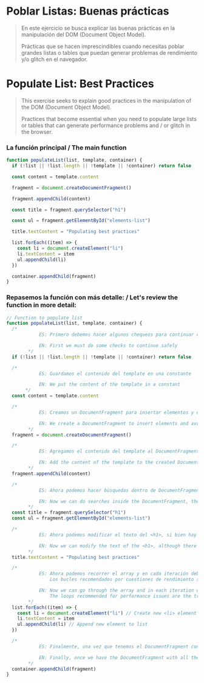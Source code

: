 # Poblar Listas: Buenas prácticas

<blockquote>
      <p>
        En este ejercicio se busca explicar las buenas prácticas en la
        manipulación del DOM (Document Object Model).
      </p>
      <p>
        Prácticas que se hacen imprescindibles cuando necesitas poblar grandes
        listas o tables que puedan generar problemas de rendimiento y/o glitch
        en el navegador.
      </p>
</blockquote>

# Populate List: Best Practices

<blockquote>
      <p>
        This exercise seeks to explain good practices in the manipulation of the
        DOM (Document Object Model).
      </p>
      <p>
        Practices that become essential when you need to populate large lists or
        tables that can generate performance problems and / or glitch in the
        browser.
      </p>
</blockquote>

### La función principal / The main function

```javascript
function populateList(list, template, container) {
  if (!list || !list.length || !template || !container) return false

  const content = template.content

  fragment = document.createDocumentFragment()

  fragment.appendChild(content)

  const title = fragment.querySelector("h1")

  const ul = fragment.getElementById("elements-list")

  title.textContent = "Populating best practices"

  list.forEach((item) => {
    const li = document.createElement("li")
    li.textContent = item
    ul.appendChild(li)
  })

  container.appendChild(fragment)
}
```

### Repasemos la función con más detalle: / Let's review the function in more detail:

```javascript
// Function to populate list
function populateList(list, template, container) {
  /*
            ES: Primero debemos hacer algunos chequeos para continuar con seguridad

            EN: First we must do some checks to continue safely
        */
  if (!list || !list.length || !template || !container) return false

  /*
            ES: Guardamos el contenido del template en una constante

            EN: We put the content of the template in a constant
       */
  const content = template.content

  /*
            ES: Creamos un DocumentFragment para insertar elementos y evitar la manipulación de DOM que puede afectar el rendimiento.

            EN: We create a DocumentFragment to insert elements and avoid DOM manipulation that can be affects performance.
        */
  fragment = document.createDocumentFragment()

  /*
            ES: Agregamos el contenido del template al DocumentFragment creado.

            EN: Add the content of the template to the created DocumentFragment.
        */
  fragment.appendChild(content)

  /*
            ES: Ahora podemos hacer búsquedas dentro de DocumentFragment, entonces guardamos en dos constantes el título y la lista desordenada que usaremos más tarde.

            EN: Now we can do searches inside the DocumentFragment, then we save the title and the unordered list in two const that we will use later.
        */
  const title = fragment.querySelector("h1")
  const ul = fragment.getElementById("elements-list")

  /*
            ES: Ahora podemos modificar el texto del <h1>, si bien hay varias formas de hacerlo, por cuestiones de performance, es recomendable hacerlo modificando la propiedad textContent.

            EN: Now we can modify the text of the <h1>, although there are several ways to do it, for performance reasons, it is recommended to do so by modifying the textContent property.
        */
  title.textContent = "Populating best practices"

  /*
            ES: Ahora podemos recorrer el array y en cada iteración debemos crear un elemento y modificar sus propiedades como lo sugieren las buenas practicas. 
                Los bucles recomendados por cuestiones de rendimiento son el for tradicional o en su defecto el forEach.

            EN: Now we can go through the array and in each iteration we must create an element and modify its properties as suggested by good practices.
                The loops recommended for performance issues are the traditional for or, failing that, the forEach.
        */
  list.forEach((item) => {
    const li = document.createElement("li") // Create new <li> element
    li.textContent = item
    ul.appendChild(li) // Append new element to list
  })

  /*
            ES: Finalmente, una vez que tenemos el DocumentFragment con todas las modificaciones necesarias podemos insertar su contenido dentro del contenedor.

            EN: Finally, once we have the DocumentFragment with all the necessary modifications, we can insert its content into the container.
        */
  container.appendChild(fragment)
}
```
